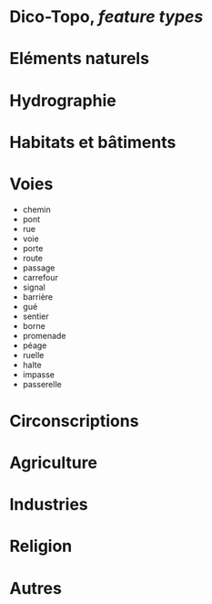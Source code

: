 Dico-Topo, *feature types*
===

# Eléments naturels

# Hydrographie

# Habitats et bâtiments

# Voies
* chemin
* pont
* rue
* voie
* porte
* route
* passage
* carrefour
* signal
* barrière
* gué
* sentier
* borne
* promenade
* péage
* ruelle
* halte
* impasse
* passerelle


# Circonscriptions

# Agriculture

# Industries

# Religion

# Autres
